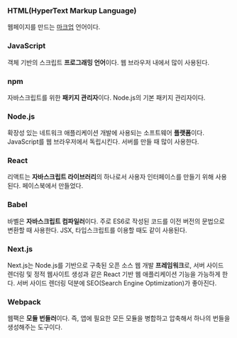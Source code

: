 ### HTML(HyperText Markup Language)
웹페이지를 만드는 [마크업](./01-용어/01-간단한-용어-정리.md/#마크업(markup)) 언어이다.

### JavaScript
객체 기반의 스크립트 **프로그래밍 언어**이다. 웹 브라우저 내에서 많이 사용된다.

### npm
자바스크립트를 위한 **패키지 관리자**이다. Node.js의 기본 패키지 관리자이다.

### Node.js
확장성 있는 네트워크 애플리케이션 개발에 사용되는 소프트웨어 **플랫폼**이다. JavaScript를 웹 브라우저에서 독립시킨다. 서버를 만들 때 많이 사용한다.

### React
리액트는 **자바스크립트 라이브러리**의 하나로서 사용자 인터페이스를 만들기 위해 사용된다. 페이스북에서 만들었다.

### Babel
바벨은 **자바스크립트 컴파일러**이다. 주로 ES6로 작성된 코드를 이전 버전의 문법으로 변환할 때 사용한다. JSX, 타입스크립트를 이용할 때도 같이 사용된다.

### Next.js
Next.js는 Node.js를 기반으로 구축된 오픈 소스 웹 개발 **프레임워크**로, 서버 사이드 렌더링 및 정적 웹사이트 생성과 같은 React 기반 웹 애플리케이션 기능을 가능하게 한다. 서버 사이드 렌더링 덕분에 SEO(Search Engine Optimization)가 좋아진다.

### Webpack

웹팩은 **모듈 번들러**이다. 즉, 앱에 필요한 모든 모듈을 병합하고 압축해서 하나의 번들을 생성해주는 도구이다.
